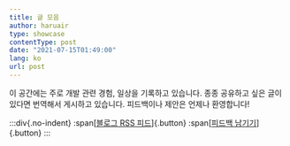 ```yaml
---
title: 글 모음
author: haruair
type: showcase
contentType: post
date: "2021-07-15T01:49:00"
lang: ko
url: post
---
```


이 공간에는 주로 개발 관련 경험, 일상을 기록하고 있습니다. 종종 공유하고 싶은 글이 있다면 번역해서 게시하고 있습니다. 피드백이나 제안은 언제나 환영합니다!

:::div{.no-indent}
:span[[블로그 RSS 피드](https://edykim.com/ko/feed.xml)]{.button}
:span[[피드백 남기기](https://github.com/edykim/edykim.com/issues/new)]{.button}
:::
